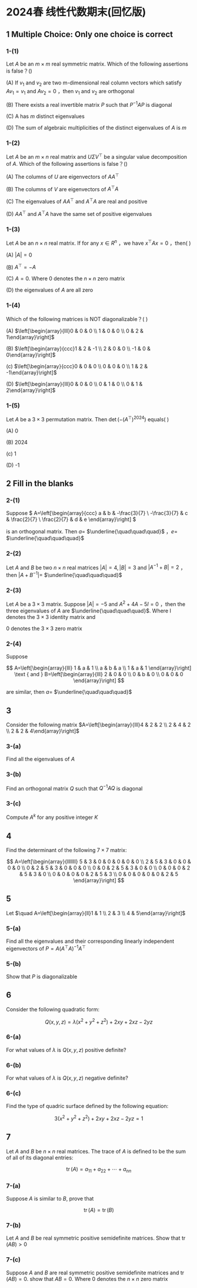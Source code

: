 # 2024春 线性代数期末(回忆版)

## 1 Multiple Choice: Only one choice is correct

### 1-(1)

Let $A$ be an $m \times m$ real symmetric matrix. Which of the following assertions is false？()

(A) If $v_{1}$ and $v_{2}$ are two m-dimensional real column vectors which satisfy $A v_{1}=v_{1}$ and $A v_{2}=0$ ，then $v_{1}$ and $v_{2}$ are orthogonal

(B) There exists a real invertible matrix $P$ such that $P^{-1} A P$ is diagonal

(C) A has $m$ distinct eigenvalues

(D) The sum of algebraic multiplicities of the distinct eigenvalues of $A$ is $m$

### 1-(2)

Let $A$ be an $m \times n$ real matrix and $U \Sigma V^{\top}$ be a singular value decomposition of $A$. Which of the following assertions is false？()

(A) The columns of $U$ are eigenvectors of $A A^{\top}$

(B) The columns of $V$ are eigenvectors of $A^{\top} A$

(C) The eigenvalues of $A A^{\top}$ and $A^{\top} A$ are real and positive

(D) $A A^{\top}$ and $A^{\top} A$ have the same set of positive eigenvalues

### 1-(3)

Let $A$ be an $n \times n$ real matrix. If for any $x \in R^{n}$ ，we have $x^{\top} A x=0$ ，then( )

(A) $|A|=0$

(B) $A^{\top}=-A$

(C) $A=0$. Where 0 denotes the $n \times n$ zero matrix

(D) the eigenvalues of $A$ are all zero

### 1-(4)

Which of the following matrices is NOT diagonalizable？( )

(A) $\left[\begin{array}{lll}0 & 0 & 0 \\ 1 & 0 & 0 \\ 0 & 2 & 1\end{array}\right]$

(B) $\left[\begin{array}{ccc}1 & 2 & -1 \\ 2 & 0 & 0 \\ -1 & 0 & 0\end{array}\right]$

(c) $\left[\begin{array}{ccc}0 & 0 & 0 \\ 0 & 0 & 0 \\ 1 & 2 & -1\end{array}\right]$

(D) $\left[\begin{array}{lll}0 & 0 & 0 \\ 0 & 1 & 0 \\ 0 & 1 & 2\end{array}\right]$

### 1-(5)

Let $A$ be a $3 \times 3$ permutation matrix. Then $\operatorname{det}\left(-\left(A^{\top}\right)^{2024}\right)$ equals( )

(A)  0

(B)  2024

(c)  1

(D) -1

## 2 Fill in the blanks

### 2-(1)

Suppose $
A=\left[\begin{array}{ccc}
a & b & -\frac{3}{7} \\
-\frac{3}{7} & c & \frac{2}{7} \\
\frac{2}{7} & d & e
\end{array}\right]
$

is an orthogonal matrix. Then $a=$ $\underline{\quad\quad\quad}$ ，$e=$ $\underline{\quad\quad\quad}$

### 2-(2)

Let $A$ and $B$ be two $n \times n$ real matrices $|A|=4,|B|=3$ and $\left|A^{-1}+B\right|=2$ ，then $\left|A+B^{-1}\right|=$ $\underline{\quad\quad\quad}$

### 2-(3)

Let $A$ be a $3 \times 3$ matrix. Suppose $|A|=-5$ and $A^{2}+4 A-5 I=0$ ，then the three eigenvalues of $A$ are $\underline{\quad\quad\quad}$. Where I denotes the $3 \times 3$ identity matrix and

0 denotes the $3 \times 3$ zero matrix

### 2-(4)

Suppose

$$
A=\left[\begin{array}{lll}
1 & a & 1 \\
a & b & a \\
1 & a & 1
\end{array}\right] \text { and } B=\left[\begin{array}{lll}
2 & 0 & 0 \\
0 & b & 0 \\
0 & 0 & 0
\end{array}\right]
$$

are similar, then $a=$ $\underline{\quad\quad\quad}$

## 3

Consider the following matrix $A=\left[\begin{array}{lll}4 & 2 & 2 \\ 2 & 4 & 2 \\ 2 & 2 & 4\end{array}\right]$

### 3-(a)

Find all the eigenvalues of $A$

### 3-(b)

Find an orthogonal matrix $Q$ such that $Q^{-1} A Q$ is diagonal

### 3-(c)

Compute $A^{k}$ for any positive integer $K$

## 4

Find the determinant of the following $7 \times 7$ matrix:

$$
A=\left[\begin{array}{lllllll}
5 & 3 & 0 & 0 & 0 & 0 & 0 \\
2 & 5 & 3 & 0 & 0 & 0 & 0 \\
0 & 2 & 5 & 3 & 0 & 0 & 0 \\
0 & 0 & 2 & 5 & 3 & 0 & 0 \\
0 & 0 & 0 & 2 & 5 & 3 & 0 \\
0 & 0 & 0 & 0 & 2 & 5 & 3 \\
0 & 0 & 0 & 0 & 0 & 2 & 5
\end{array}\right]
$$

## 5

Let $\quad A=\left[\begin{array}{ll}1 & 1 \\ 2 & 3 \\ 4 & 5\end{array}\right]$

### 5-(a)

Find all the eigenvalues and their corresponding linearly independent eigenvectors of $P=A\left(A^{\top} A\right)^{-1} A^{\top}$

### 5-(b)

Show that $P$ is diagonalizable

## 6

Consider the following quadratic form:

$$
Q(x, y, z)=\lambda\left(x^{2}+y^{2}+z^{2}\right)+2 x y+2 x z-2 y z
$$

### 6-(a)

For what values of $\lambda$ is $Q(x, y, z)$ positive definite?

### 6-(b)

For what values of $\lambda$ is $Q(x, y, z)$ negative definite?

### 6-(c)

Find the type of quadric surface defined by the following equation:

$$
3\left(x^{2}+y^{2}+z^{2}\right)+2 x y+2 x z-2 y z=1
$$

## 7

Let $A$ and $B$ be $n \times n$ real matrices. The trace of $A$ is defined to be the sum of all of its diagonal entries:

$$
\operatorname{tr}(A)=a_{11}+a_{22}+\cdots+a_{n n}
$$

### 7-(a)

Suppose $A$ is similar to $B$, prove that

$$
\operatorname{tr}(A)=\operatorname{tr}(B)
$$

### 7-(b)

Let $A$ and $B$ be real symmetric positive semidefinite matrices. Show that $\operatorname{tr}(A B)>0$

### 7-(c)

Suppose $A$ and $B$ are real symmetric positive semidefinite matrices and $\operatorname{tr}(A B)=0$. show that $A B=0$. Where 0 denotes the $n \times n$ zero matrix
